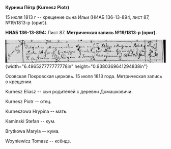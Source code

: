 **Курнеш Пётр (Kurnesz Piotr)**

15 июля 1813 г -- крещение сына Ильи (НИАБ 136-13-894, лист 87,
№19/1813-р (ориг)).

**НИАБ 136-13-894:** Лист 87. **Метрическая запись №19/1813-р (ориг).**

![](./media/56480a9957b0c742c6b4bdca9629b3de345845ed.png){width="6.496527777777778in"
height="0.9380369641294838in"}

Осовская Покровская церковь. 15 июля 1813 года. Метрическая запись о
крещении.

Kurnesz Eliasz -- сын родителей с деревни Домашковичи.

Kurnesz Piotr -- отец.

Kurneszowa Hrypina -- мать.

Kaminski Stefan -- кум.

Brytkowa Maryla -- кума.

Woyniewicz Tomasz -- ксёндз.
